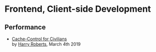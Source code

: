 # Frontend, Client-side Development

## Performance  
- [Cache-Control for Civilians](https://csswizardry.com/2019/03/cache-control-for-civilians/)  
  by [Harry Roberts](https://csswizardry.com/), March 4th 2019
